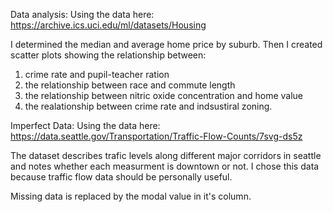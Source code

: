 Data analysis:
Using the data here:
https://archive.ics.uci.edu/ml/datasets/Housing

I determined the median and average home price by suburb.
Then I created scatter plots showing the relationship between:
1) crime rate and pupil-teacher ration
2) the relationship between race and commute length
3) the relationship between nitric oxide concentration and home value
4) the realationship between crime rate and indsustiral zoning.

Imperfect Data:
Using the data here:
https://data.seattle.gov/Transportation/Traffic-Flow-Counts/7svg-ds5z

The dataset describes trafic levels along different major corridors
in seattle and notes whether each measurment is downtown or not.
I chose this data because traffic flow data should be
personally useful.

Missing data is replaced by the modal value in it's column.